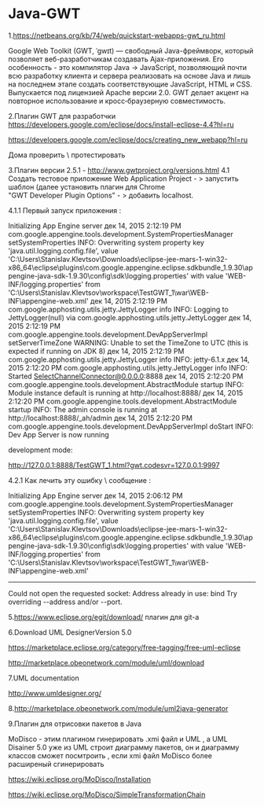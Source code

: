 # Java-GWT

1.https://netbeans.org/kb/74/web/quickstart-webapps-gwt_ru.html

Google Web Toolkit (GWT, ˈɡwɪt) — свободный Java-фреймворк, который позволяет веб-разработчикам создавать Ajax-приложения. Его особенность - это компилятор Java -> JavaScript, позволяющий почти всю разработку клиента и сервера реализовать на основе Java и лишь на последнем этапе создать соответствующие JavaScript, HTML и CSS. 
Выпускается под лицензией Apache версии 2.0. GWT делает акцент на повторное использование и кросс‐браузерную совместимость.

2.Плагин GWT для разработчки 
https://developers.google.com/eclipse/docs/install-eclipse-4.4?hl=ru 

https://developers.google.com/eclipse/docs/creating_new_webapp?hl=ru

Дома проверить \ протестировать  

3.Плагин версии 2.5.1 - http://www.gwtproject.org/versions.html
4.1 Создать тестовое приложение Web Application Project - > запустить шаблон (далее установить плагин для Chrome 	
"GWT Developer Plugin Options" - > добавить localhost.

4.1.1 Первый запуск приложения :

Initializing App Engine server
дек 14, 2015 2:12:19 PM com.google.appengine.tools.development.SystemPropertiesManager setSystemProperties
INFO: Overwriting system property key 'java.util.logging.config.file', value 'C:\Users\Stanislav.Klevtsov\Downloads\eclipse-jee-mars-1-win32-x86_64\eclipse\plugins\com.google.appengine.eclipse.sdkbundle_1.9.30\appengine-java-sdk-1.9.30\config\sdk\logging.properties' with value 'WEB-INF/logging.properties' from 'C:\Users\Stanislav.Klevtsov\workspace\TestGWT_1\war\WEB-INF\appengine-web.xml'
дек 14, 2015 2:12:19 PM com.google.apphosting.utils.jetty.JettyLogger info
INFO: Logging to JettyLogger(null) via com.google.apphosting.utils.jetty.JettyLogger
дек 14, 2015 2:12:19 PM com.google.appengine.tools.development.DevAppServerImpl setServerTimeZone
WARNING: Unable to set the TimeZone to UTC (this is expected if running on JDK 8)
дек 14, 2015 2:12:19 PM com.google.apphosting.utils.jetty.JettyLogger info
INFO: jetty-6.1.x
дек 14, 2015 2:12:20 PM com.google.apphosting.utils.jetty.JettyLogger info
INFO: Started SelectChannelConnector@0.0.0.0:8888
дек 14, 2015 2:12:20 PM com.google.appengine.tools.development.AbstractModule startup
INFO: Module instance default is running at http://localhost:8888/
дек 14, 2015 2:12:20 PM com.google.appengine.tools.development.AbstractModule startup
INFO: The admin console is running at http://localhost:8888/_ah/admin
дек 14, 2015 2:12:20 PM com.google.appengine.tools.development.DevAppServerImpl doStart
INFO: Dev App Server is now running

development mode: 

http://127.0.0.1:8888/TestGWT_1.html?gwt.codesvr=127.0.0.1:9997

4.2.1 Как лечить эту ошибку \ сообщение : 

Initializing App Engine server
дек 14, 2015 2:06:12 PM com.google.appengine.tools.development.SystemPropertiesManager setSystemProperties
INFO: Overwriting system property key 'java.util.logging.config.file', value 'C:\Users\Stanislav.Klevtsov\Downloads\eclipse-jee-mars-1-win32-x86_64\eclipse\plugins\com.google.appengine.eclipse.sdkbundle_1.9.30\appengine-java-sdk-1.9.30\config\sdk\logging.properties' with value 'WEB-INF/logging.properties' from 'C:\Users\Stanislav.Klevtsov\workspace\TestGWT_1\war\WEB-INF\appengine-web.xml'

************************************************
Could not open the requested socket: Address already in use: bind
Try overriding --address and/or --port.

5.https://www.eclipse.org/egit/download/ 
плагин для git-а

6.Download UML DesignerVersion 5.0

https://marketplace.eclipse.org/category/free-tagging/free-uml-eclipse

http://marketplace.obeonetwork.com/module/uml/download

7.UML documentation

http://www.umldesigner.org/

8.http://marketplace.obeonetwork.com/module/uml2java-generator

9.Плагин для отрисовки пакетов в Java

MoDisco - этим плагином гинерировать .xmi файл и UML , а UML Disainer 5.0 уже из UML строит диаграмму пакетов, он и диаграмму классов сможет посмтроить , если xmi файл MoDisco более расширеный сгинерировать 

 https://wiki.eclipse.org/MoDisco/Installation
 
 https://wiki.eclipse.org/MoDisco/SimpleTransformationChain



